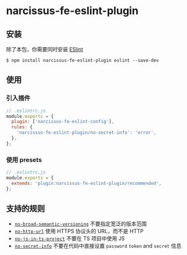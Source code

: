 # narcissus-fe-eslint-plugin

## 安装

除了本包，你需要同时安装 [ESlint](https://eslint.org/)

```shell
$ npm install narcissus-fe-eslint-plugin eslint --save-dev
```

## 使用

### 引入插件

```js
// .eslintrc.js
module.exports = {
  plugin: ['narcissus-fe-eslint-config'],
  rules: {
    'narcissus-fe-eslint-plugin/no-secret-info': 'error',
  },
};
```

### 使用 presets

```js
// .eslintrc.js
module.exports = {
  extends: 'plugin:narcissus-fe-eslint-plugin/recommended',
};
```

## 支持的规则

- [`no-broad-semantic-versioning`](https://narcissus-ma.github.io/nm-spec/plugin/no-broad-semantic-versioning.html) 不要指定宽泛的版本范围
- [`no-http-url`](https://narcissus-ma.github.io/nm-spec/plugin/no-http-url.html) 使用 HTTPS 协议头的 URL，而不是 HTTP
- [`no-js-in-ts-project`](https://narcissus-ma.github.io/nm-spec/plugin/no-js-in-ts-project.html) 不要在 TS 项目中使用 JS
- [`no-secret-info`](https://narcissus-ma.github.io/nm-spec/plugin/no-secret-info.html) 不要在代码中直接设置 `password` `token` and `secret` 信息
